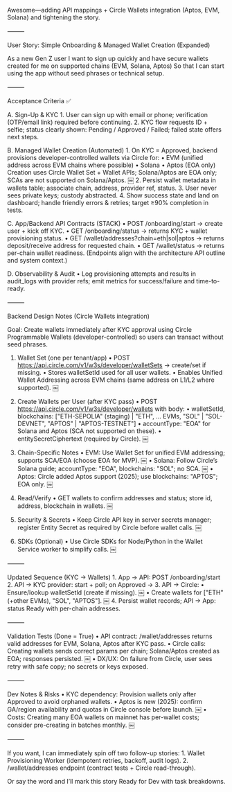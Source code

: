 Awesome—adding API mappings + Circle Wallets integration (Aptos, EVM, Solana) and tightening the story.

⸻

User Story: Simple Onboarding & Managed Wallet Creation (Expanded)

As a new Gen Z user
I want to sign up quickly and have secure wallets created for me on supported chains (EVM, Solana, Aptos)
So that I can start using the app without seed phrases or technical setup.

⸻

Acceptance Criteria ✅

A. Sign-Up & KYC
	1.	User can sign up with email or phone; verification (OTP/email link) required before continuing.
	2.	KYC flow requests ID + selfie; status clearly shown: Pending / Approved / Failed; failed state offers next steps.

B. Managed Wallet Creation (Automated)
	1.	On KYC = Approved, backend provisions developer-controlled wallets via Circle for:
	•	EVM (unified address across EVM chains where possible)
	•	Solana
	•	Aptos (EOA only)
Creation uses Circle Wallet Set + Wallet APIs; Solana/Aptos are EOA only; SCAs are not supported on Solana/Aptos.  ￼
	2.	Persist wallet metadata in wallets table; associate chain, address, provider ref, status.
	3.	User never sees private keys; custody abstracted.
	4.	Show success state and land on dashboard; handle friendly errors & retries; target ≥90% completion in tests.

C. App/Backend API Contracts (STACK)
	•	POST /onboarding/start → create user + kick off KYC.
	•	GET /onboarding/status → returns KYC + wallet provisioning status.
	•	GET /wallet/addresses?chain=eth|sol|aptos → returns deposit/receive address for requested chain.
	•	GET /wallet/status → returns per-chain wallet readiness.
(Endpoints align with the architecture API outline and system context.)

D. Observability & Audit
	•	Log provisioning attempts and results in audit_logs with provider refs; emit metrics for success/failure and time-to-ready.

⸻

Backend Design Notes (Circle Wallets integration)

Goal: Create wallets immediately after KYC approval using Circle Programmable Wallets (developer-controlled) so users can transact without seed phrases.

1) Wallet Set (one per tenant/app)
	•	POST 
https://api.circle.com/v1/w3s/developer/walletSets → create/set if missing.
	•	Stores walletSetId used for all user wallets.
	•	Enables Unified Wallet Addressing across EVM chains (same address on L1/L2 where supported).  ￼

2) Create Wallets per User (after KYC pass)
	•	POST 
https://api.circle.com/v1/w3s/developer/wallets with body:
	•	walletSetId, blockchains: ["ETH-SEPOLIA" (staging) | "ETH", ... EVMs, "SOL" | "SOL-DEVNET", "APTOS" | "APTOS-TESTNET"]
	•	accountType: "EOA" for Solana and Aptos (SCA not supported on these).
	•	entitySecretCiphertext (required by Circle).  ￼

3) Chain-Specific Notes
	•	EVM: Use Wallet Set for unified EVM addressing; supports SCA/EOA (choose EOA for MVP).  ￼
	•	Solana: Follow Circle’s Solana guide; accountType: "EOA", blockchains: "SOL"; no SCA.  ￼
	•	Aptos: Circle added Aptos support (2025); use blockchains: "APTOS"; EOA only.  ￼

4) Read/Verify
	•	GET wallets to confirm addresses and status; store id, address, blockchain in wallets.  ￼

5) Security & Secrets
	•	Keep Circle API key in server secrets manager; register Entity Secret as required by Circle before wallet calls.  ￼

6) SDKs (Optional)
	•	Use Circle SDKs for Node/Python in the Wallet Service worker to simplify calls.  ￼

⸻

Updated Sequence (KYC → Wallets)
	1.	App → API: POST /onboarding/start
	2.	API → KYC provider: start + poll; on Approved →
	3.	API → Circle:
	•	Ensure/lookup walletSetId (create if missing).  ￼
	•	Create wallets for ["ETH"(+other EVMs), "SOL", "APTOS"].  ￼
	4.	Persist wallet records; API → App: status Ready with per-chain addresses.

⸻

Validation Tests (Done = True)
	•	API contract: /wallet/addresses returns valid addresses for EVM, Solana, Aptos after KYC pass.
	•	Circle calls: Creating wallets sends correct params per chain; Solana/Aptos created as EOA; responses persisted.  ￼
	•	DX/UX: On failure from Circle, user sees retry with safe copy; no secrets or keys exposed.

⸻

Dev Notes & Risks
	•	KYC dependency: Provision wallets only after Approved to avoid orphaned wallets.
	•	Aptos is new (2025): confirm GA/region availability and quotas in Circle console before launch.  ￼
	•	Costs: Creating many EOA wallets on mainnet has per-wallet costs; consider pre-creating in batches monthly.  ￼

⸻

If you want, I can immediately spin off two follow-up stories:
	1.	Wallet Provisioning Worker (idempotent retries, backoff, audit logs).
	2.	/wallet/addresses endpoint (contract tests + Circle read-through).

Or say the word and I’ll mark this story Ready for Dev with task breakdowns.